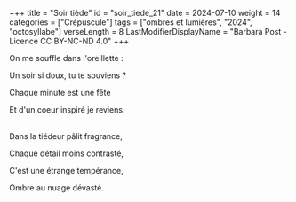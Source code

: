 +++
title = "Soir tiède"
id = "soir_tiede_21"
date = 2024-07-10
weight = 14
categories = ["Crépuscule"]
tags = ["ombres et lumières", "2024", "octosyllabe"]
verseLength = 8
LastModifierDisplayName = "Barbara Post - Licence CC BY-NC-ND 4.0"
+++

On me souffle dans l'oreillette :

Un soir si doux, tu te souviens ?

Chaque minute est une fête

Et d'un coeur inspiré je reviens.

 \
Dans la tiédeur pâlit fragrance,

Chaque détail moins contrasté,

C'est une étrange tempérance,

Ombre au nuage dévasté.
